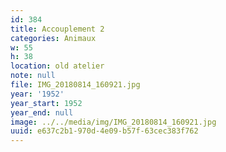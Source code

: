 ```yaml
---
id: 384
title: Accouplement 2
categories: Animaux
w: 55
h: 38
location: old atelier
note: null
file: IMG_20180814_160921.jpg
year: '1952'
year_start: 1952
year_end: null
image: ../../media/img/IMG_20180814_160921.jpg
uuid: e637c2b1-970d-4e09-b57f-63cec383f762
---
```


